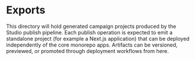 # Exports

This directory will hold generated campaign projects produced by the Studio publish pipeline.
Each publish operation is expected to emit a standalone project (for example a Next.js
application) that can be deployed independently of the core monorepo apps. Artifacts can be
versioned, previewed, or promoted through deployment workflows from here.
